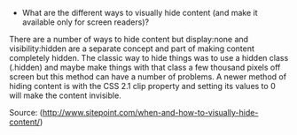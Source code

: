* What are the different ways to visually hide content (and make it available only for screen readers)?

There are a number of ways to hide content but display:none and visibility:hidden are a separate concept and part of making content completely hidden.
The classic way to hide things was to use a hidden class (.hidden) and maybe make things with that class a few thousand pixels off screen but this method can have a number of problems. A newer method of hiding content is with the CSS 2.1 clip property and setting its values to 0 will make the content invisible.

Source: (http://www.sitepoint.com/when-and-how-to-visually-hide-content/)